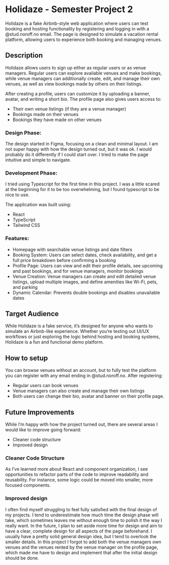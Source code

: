 # Holidaze - Semester Project 2

Holidaze is a fake Airbnb-style web application where users can test booking and hosting functionality by registering and logging in with a @stud.noroff.no email. The page is designed to simulate a vacation rental platform, allowing users to experience both booking and managing venues.

## Description
Holidaze allows users to sign up either as regular users or as venue managers. Regular users can explore available venues and make bookings, while venue managers can additionally create, edit, and manage their own venues, as well as view bookings made by others on their listings.

After creating a profile, users can customize it by uploading a banner, avatar, and writing a short bio. The profile page also gives users access to:

- Their own venue listings (if they are a venue manager)
- Bookings made on their venues
- Bookings they have made on other venues

### Design Phase:
The design started in Figma, focusing on a clean and minimal layout. I am not super happy with how the design turned out, but it was ok. I would probably do it differently if I could start over. I tried to make the page intuitive and simple to navigate. 

### Development Phase:
I tried using Typescript for the first time in this project. I was a little scared at the beginning for it to be too overwhelming, but I found typescript to be nice to use.

The application was built using:
- React
- TypeScript
- Tailwind CSS

### Features:
- Homepage with searchable venue listings and date filters
- Booking System: Users can select dates, check availability, and get a full price breakdown before confirming a booking
- Profile Page: Users can view and edit their profile details, see upcoming and past bookings, and for venue managers, monitor bookings
- Venue Creation: Venue managers can create and edit detailed venue listings, upload multiple images, and define amenities like Wi-Fi, pets, and parking
- Dynamic Calendar: Prevents double bookings and disables unavailable dates

## Target Audience
While Holidaze is a fake service, it’s designed for anyone who wants to simulate an Airbnb-like experience. Whether you’re testing out UI/UX workflows or just exploring the logic behind hosting and booking systems, Holidaze is a fun and functional demo platform.


## How to setup
You can browse venues without an account, but to fully test the platform you can register with any email ending in @stud.noroff.no. After registering:
- Regular users can book venues
- Venue managers can also create and manage their own listings
- Both users can change their bio, avatar and banner on their profile page.

## Future Improvements
While I’m happy with how the project turned out, there are several areas I would like to improve going forward:
- Cleaner code structure
- Improved design

### Cleaner Code Structure
As I’ve learned more about React and component organization, I see opportunities to refactor parts of the code to improve readability and reusability. For instance, some logic could be moved into smaller, more focused components.

### Improved design
I often find myself struggling to feel fully satisfied with the final design of my projects. I tend to underestimate how much time the design phase will take, which sometimes leaves me without enough time to polish it the way I really want. In the future, I plan to set aside more time for design and aim to have a clear, complete design for all aspects of the page beforehand. I usually have a pretty solid general design idea, but I tend to overlook the smaller details. In this project I forgot to add both the venue managers own venues and the venues rented by the venue manager on the profile page, which made me have to design and implement that after the initial design should be done.
